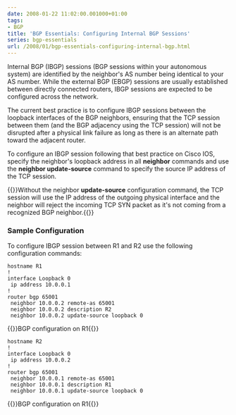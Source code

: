 ```yaml
---
date: 2008-01-22 11:02:00.001000+01:00
tags:
- BGP
title: 'BGP Essentials: Configuring Internal BGP Sessions'
series: bgp-essentials
url: /2008/01/bgp-essentials-configuring-internal-bgp.html
---
```

Internal BGP (IBGP) sessions (BGP sessions within your autonomous system) are identified by the neighbor's AS number being identical to your AS number. While the external BGP (EBGP) sessions are usually established between directly connected routers, IBGP sessions are expected to be configured across the network.

The current best practice is to configure IBGP sessions between the loopback interfaces of the BGP neighbors, ensuring that the TCP session between them (and the BGP adjacency using the TCP session) will not be disrupted after a physical link failure as long as there is an alternate path toward the adjacent router.
<!--more-->
To configure an IBGP session following that best practice on Cisco IOS, specify the neighbor's loopback address in all **neighbor** commands and use the **neighbor update-source** command to specify the source IP address of the TCP session. 

{{<note warn>}}Without the neighbor **update-source** configuration command, the TCP session will use the IP address of the outgoing physical interface and the neighbor will reject the incoming TCP SYN packet as it's not coming from a recognized BGP neighbor.{{</note>}}

### Sample Configuration

To configure IBGP session between R1 and R2 use the following configuration commands:

```
hostname R1
!
interface Loopback 0
 ip address 10.0.0.1
!
router bgp 65001
 neighbor 10.0.0.2 remote-as 65001
 neighbor 10.0.0.2 description R2 
 neighbor 10.0.0.2 update-source loopback 0
```
{{<cc>}}BGP configuration on R1{{</cc>}}

```
hostname R2
!
interface Loopback 0
 ip address 10.0.0.2
!
router bgp 65001
 neighbor 10.0.0.1 remote-as 65001
 neighbor 10.0.0.1 description R1
 neighbor 10.0.0.1 update-source loopback 0
```
{{<cc>}}BGP configuration on R1{{</cc>}}
